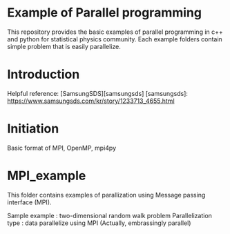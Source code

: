 Example of Parallel programming
===================

This repository provides the basic examples of parallel programming in c++ and python for statistical physics community. Each example folders contain simple problem that is easily parallelize. 

# Introduction

Helpful reference: [SamsungSDS][samsungsds]
[samsungsds]: https://www.samsungsds.com/kr/story/1233713_4655.html

# Initiation
Basic format of MPI, OpenMP, mpi4py

# MPI_example
This folder contains examples of parallization using Message passing interface (MPI). 

Sample example : two-dimensional random walk problem
Parallelization type : data parallelize using MPI (Actually, embrassingly parallel)

